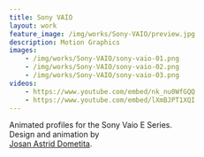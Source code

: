 ```yaml
---
title: Sony VAIO
layout: work
feature_image: /img/works/Sony-VAIO/preview.jpg
description: Motion Graphics
images:
    - /img/works/Sony-VAIO/sony-vaio-01.png
    - /img/works/Sony-VAIO/sony-vaio-02.png
    - /img/works/Sony-VAIO/sony-vaio-03.png
videos:
    - https://www.youtube.com/embed/nk_nu0WfGQQ
    - https://www.youtube.com/embed/lXmBJPT1XQI
---
```


Animated profiles for the Sony Vaio E Series.
<br>Design and animation by <br><a href="http://instagram.com/josanastrid" target="_blank">Josan Astrid Dometita</a>.
